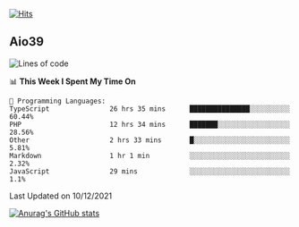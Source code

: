 [![Hits](https://hits.seeyoufarm.com/api/count/incr/badge.svg?url=https%3A%2F%2Fgithub.com%2Faio39&count_bg=%2339C5BB&title_bg=%23555555&icon=&icon_color=%23E7E7E7&title=hits&edge_flat=false)](https://hits.seeyoufarm.com)

## Aio39

<!--START_SECTION:waka-->
![Lines of code](https://img.shields.io/badge/From%20Hello%20World%20I%27ve%20Written-1%20Million%20lines%20of%20code-blue)

📊 **This Week I Spent My Time On** 

```text
💬 Programming Languages: 
TypeScript               26 hrs 35 mins      ███████████████░░░░░░░░░░   60.44% 
PHP                      12 hrs 34 mins      ███████░░░░░░░░░░░░░░░░░░   28.56% 
Other                    2 hrs 33 mins       █░░░░░░░░░░░░░░░░░░░░░░░░   5.81% 
Markdown                 1 hr 1 min          ░░░░░░░░░░░░░░░░░░░░░░░░░   2.32% 
JavaScript               29 mins             ░░░░░░░░░░░░░░░░░░░░░░░░░   1.1%

```


 Last Updated on 10/12/2021
<!--END_SECTION:waka-->
[![Anurag's GitHub stats](https://github-readme-stats.vercel.app/api?username=aio39)](https://github.com/anuraghazra/github-readme-stats)

<!--
**aio39/aio39** is a ✨ _special_ ✨ repository because its `README.md` (this file) appears on your GitHub profile.

Here are some ideas to get you started:

- 🔭 I’m currently working on ...
- 🌱 I’m currently learning ...
- 👯 I’m looking to collaborate on ...
- 🤔 I’m looking for help with ...
- 💬 Ask me about ...
- 📫 How to reach me: ...
- 😄 Pronouns: ...
- ⚡ Fun fact: ...
-->
